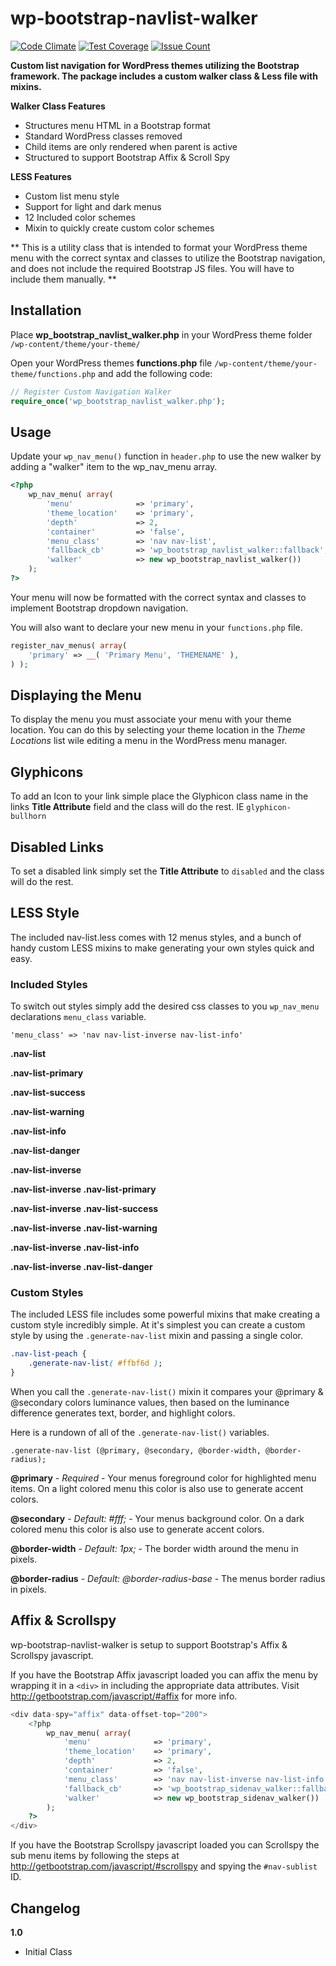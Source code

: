 # wp-bootstrap-navlist-walker

[![Code Climate](https://codeclimate.com/github/wp-bootstrap/wp-bootstrap-navlist-walker/badges/gpa.svg)](https://codeclimate.com/github/wp-bootstrap/wp-bootstrap-navlist-walker)
[![Test Coverage](https://codeclimate.com/github/wp-bootstrap/wp-bootstrap-navlist-walker/badges/coverage.svg)](https://codeclimate.com/github/wp-bootstrap/wp-bootstrap-navlist-walker/coverage)
[![Issue Count](https://codeclimate.com/github/wp-bootstrap/wp-bootstrap-navlist-walker/badges/issue_count.svg)](https://codeclimate.com/github/wp-bootstrap/wp-bootstrap-navlist-walker)

**Custom list navigation for WordPress themes utilizing the Bootstrap framework. The package includes a custom walker class & Less file with mixins.**


**Walker Class Features**
+ Structures menu HTML in a Bootstrap format
+ Standard WordPress classes removed
+ Child items are only rendered when parent is active
+ Structured to support  Bootstrap Affix & Scroll Spy

**LESS Features**
+ Custom list menu style
+ Support for light and dark menus
+ 12 Included color schemes
+ Mixin to quickly create custom color schemes

** This is a utility class that is intended to format your WordPress theme menu with the correct syntax and classes to utilize the Bootstrap navigation, and does not include the required Bootstrap JS files. You will have to include them manually. **

## Installation

Place **wp_bootstrap_navlist_walker.php** in your WordPress theme folder `/wp-content/theme/your-theme/`

Open your WordPress themes **functions.php** file  `/wp-content/theme/your-theme/functions.php` and add the following code:

```php
// Register Custom Navigation Walker
require_once('wp_bootstrap_navlist_walker.php');
```

## Usage

Update your `wp_nav_menu()` function in `header.php` to use the new walker by adding a "walker" item to the wp_nav_menu array.

```php
<?php
	wp_nav_menu( array(
		'menu'              => 'primary',
		'theme_location'    => 'primary',
		'depth'             => 2,
		'container'         => 'false',
		'menu_class'        => 'nav nav-list',
		'fallback_cb'       => 'wp_bootstrap_navlist_walker::fallback',
		'walker'			=> new wp_bootstrap_navlist_walker())
	);
?>
```

Your menu will now be formatted with the correct syntax and classes to implement Bootstrap dropdown navigation. 

You will also want to declare your new menu in your `functions.php` file.

```php
register_nav_menus( array(
	'primary' => __( 'Primary Menu', 'THEMENAME' ),
) );
```

## Displaying the Menu 

To display the menu you must associate your menu with your theme location. You can do this by selecting your theme location in the *Theme Locations* list wile editing a menu in the WordPress menu manager.

## Glyphicons

To add an Icon to your link simple place the Glyphicon class name in the links **Title Attribute** field and the class will do the rest. IE `glyphicon-bullhorn`


## Disabled Links

To set a disabled link simply set the **Title Attribute** to `disabled` and the class will do the rest. 


## LESS Style

The included nav-list.less comes with 12 menus styles, and a bunch of handy custom LESS mixins to make generating your own styles quick and easy. 

### Included Styles

To switch out styles simply add the desired css classes to you `wp_nav_menu` declarations `menu_class` variable.

`'menu_class' => 'nav nav-list-inverse nav-list-info'`

**.nav-list**    


**.nav-list-primary**    


**.nav-list-success**    


**.nav-list-warning**    


**.nav-list-info**    


**.nav-list-danger**    


**.nav-list-inverse**    


**.nav-list-inverse .nav-list-primary**    


**.nav-list-inverse .nav-list-success**    

**.nav-list-inverse .nav-list-warning**    

**.nav-list-inverse .nav-list-info**    

**.nav-list-inverse .nav-list-danger**    

### Custom Styles

The included LESS file includes some powerful mixins that make creating a custom style incredibly simple. At it's simplest you can create a custom style by using the `.generate-nav-list` mixin and passing a single color.

```css
.nav-list-peach {
	.generate-nav-list( #ffbf6d );
}
```
When you call the `.generate-nav-list()` mixin it compares your @primary & @secondary colors luminance values, then based on the luminance difference generates text, border, and highlight colors.

Here is a rundown of all of the `.generate-nav-list()` variables. 

`.generate-nav-list (@primary, @secondary, @border-width, @border-radius);`

**@primary** - *Required* - Your menus foreground color for highlighted menu items. On a light colored menu this color is also use to generate accent colors. 

**@secondary** - *Default: #fff;* - Your menus background color. On a dark colored menu this color is also use to generate accent colors.

**@border-width** - *Default: 1px;* - The border width around the menu in pixels.

**@border-radius** - *Default: @border-radius-base* - The menus border radius in pixels.


## Affix & Scrollspy

wp-bootstrap-navlist-walker is setup to support Bootstrap's Affix & Scrollspy javascript. 

If you have the Bootstrap Affix javascript loaded you can affix the menu by wrapping it in a `<div>` in including the appropriate data attributes. Visit http://getbootstrap.com/javascript/#affix for more info.

```php
<div data-spy="affix" data-offset-top="200">
	<?php
		wp_nav_menu( array(
			'menu'              => 'primary',
			'theme_location'    => 'primary',
			'depth'             => 2,
			'container'         => 'false',
			'menu_class'        => 'nav nav-list-inverse nav-list-info',
			'fallback_cb'       => 'wp_bootstrap_sidenav_walker::fallback',
			'walker'			=> new wp_bootstrap_sidenav_walker())
		);
	?>
</div>
```

If you have the Bootstrap Scrollspy javascript loaded you can Scrollspy the sub menu items by following the steps at http://getbootstrap.com/javascript/#scrollspy and spying the `#nav-sublist` ID.

## Changelog

**1.0**
+ Initial Class


